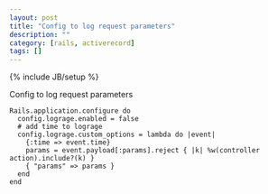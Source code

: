 ```yaml
---
layout: post
title: "Config to log request parameters"
description: ""
category: [rails, activerecord]
tags: []
---
```

{% include JB/setup %}


Config to log request parameters

    Rails.application.configure do
      config.lograge.enabled = false
      # add time to lograge
      config.lograge.custom_options = lambda do |event|
        {:time => event.time}
        params = event.payload[:params].reject { |k| %w(controller action).include?(k) }
        { "params" => params }
      end
    end

